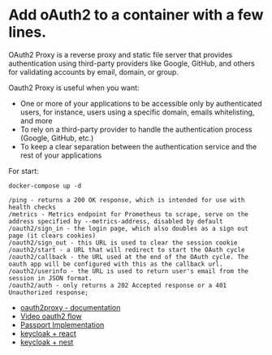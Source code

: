 # Add oAuth2 to a container with a few lines.

OAuth2 Proxy is a reverse proxy and static file server that provides authentication using third-party providers like Google, GitHub, and others for validating accounts by email, domain, or group.

Oauth2 Proxy is useful when you want:

- One or more of your applications to be accessible only by authenticated users, for instance, users using a specific domain, emails whitelisting, and more
- To rely on a third-party provider to handle the authentication process (Google, GitHub, etc.)
- To keep a clear separation between the authentication service and the rest of your applications

For start:
```
docker-compose up -d
```

```
/ping - returns a 200 OK response, which is intended for use with health checks
/metrics - Metrics endpoint for Prometheus to scrape, serve on the address specified by --metrics-address, disabled by default
/oauth2/sign_in - the login page, which also doubles as a sign out page (it clears cookies)
/oauth2/sign_out - this URL is used to clear the session cookie
/oauth2/start - a URL that will redirect to start the OAuth cycle
/oauth2/callback - the URL used at the end of the OAuth cycle. The oauth app will be configured with this as the callback url.
/oauth2/userinfo - the URL is used to return user's email from the session in JSON format.
/oauth2/auth - only returns a 202 Accepted response or a 401 Unauthorized response;
```


- [oauth2proxy - documentation ](https://github.com/oauth2-proxy/oauth2-proxy)
- [Video oauth2 flow](https://www.youtube.com/watch?v=V36F6xPaaFU)
- [Passport Implementation](https://www.youtube.com/watch?v=Q0a0594tOrc)
- [keycloak + react](https://blog.logrocket.com/implement-keycloak-authentication-react/)
- [keycloak + nest](https://github.com/chamithrepo/nest-keycloak-oauth)
